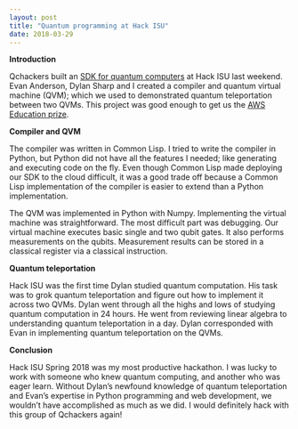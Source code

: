 ```yaml
---
layout: post
title: "Quantum programming at Hack ISU"
date: 2018-03-29
---
```


**Introduction**

Qchackers built an [SDK for quantum computers] at Hack ISU last weekend. Evan Anderson,  Dylan Sharp and I created a compiler and quantum virtual machine (QVM); which we used to demonstrated quantum teleportation between two QVMs.  This project was good enough to get us the [AWS Education prize]. 

**Compiler and QVM**

The compiler was written in Common Lisp.  I tried to write the compiler in Python, but Python did not have all the features I needed; like generating and executing code on the fly. Even though Common Lisp made deploying our SDK to the cloud difficult, it was a good trade off because a Common Lisp implementation of the compiler is easier to extend than a Python implementation.

The QVM was implemented in Python with Numpy. Implementing the virtual machine was straightforward. The most difficult part was debugging. Our virtual machine executes basic single and two qubit gates.  It also performs measurements on the qubits. Measurement results can be stored in a classical register via a classical instruction.

**Quantum teleportation**

Hack ISU was the first time Dylan studied quantum computation. His task was to grok quantum teleportation and figure out how to implement it across two QVMs. Dylan went through all the highs and lows of studying quantum computation in 24 hours. He went from reviewing linear algebra to understanding quantum teleportation in a day. Dylan corresponded with Evan in implementing quantum teleportation on the QVMs.

**Conclusion**

Hack ISU Spring 2018 was my most productive hackathon. I was lucky to work with someone who knew quantum computing, and another who was eager learn. Without Dylan’s newfound knowledge of quantum teleportation and Evan’s expertise in Python programming and web development, we wouldn’t have accomplished as much as we did. I would definitely hack with this group of Qchackers again!


[SDK for quantum computers]: http://qchackers.com
[AWS Education prize]: https://twitter.com/MLHacks/status/977959734467858433	

